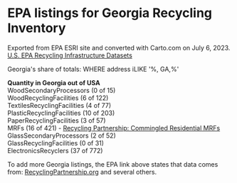 # EPA listings for Georgia Recycling Inventory

Exported from EPA ESRI site and converted with Carto.com on July 6, 2023.
<a href="https://epa.maps.arcgis.com/home/item.html?id=b738c9f0ece146a59e0fb22446189f52">U.S. EPA Recycling Infrastructure Datasets</a>

Georgia's share of totals:
WHERE address iLIKE '%, GA,%'

**Quantity in Georgia out of USA**  
WoodSecondaryProcessors (0 of 15)  
WoodRecyclingFacilities (6 of 122)  
TextilesRecyclingFacilities (4 of 77)  
PlasticRecyclingFacilities (10 of 203)  
PaperRecyclingFacilities (3 of 57)  
MRFs (16 of 421) - <a href="https://recyclingpartnership.org/residential-mrfs/">Recycling Partnership: Commingled Residential MRFs</a>  
GlassSecondaryProcessors (2 of 52)  
GlassRecyclingFacilities (0 of 31)  
ElectronicsRecyclers (37 of 772)  

To add more Georgia listings, the EPA link above states that data comes from: <a href="https://recyclingpartnership.org">RecyclingPartnership.org</a> and several others.
